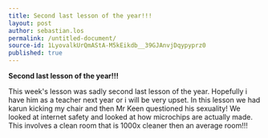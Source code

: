 ```yaml
---
title: Second last lesson of the year!!!
layout: post
author: sebastian.los
permalink: /untitled-document/
source-id: 1LyovalkUrQmAStA-M5kEikdb__39GJAnvjDqypyprz0
published: true
---
```

**Second last lesson of the year!!!**

This week's lesson was sadly second last lesson of the year. Hopefully i have him as a teacher next year or i will be very upset. In this lesson we had karun kicking my chair and then Mr Keen questioned his sexuality! We looked at internet safety and looked at how microchips are actually made. This involves a clean room that is 1000x cleaner then an average room!!!

